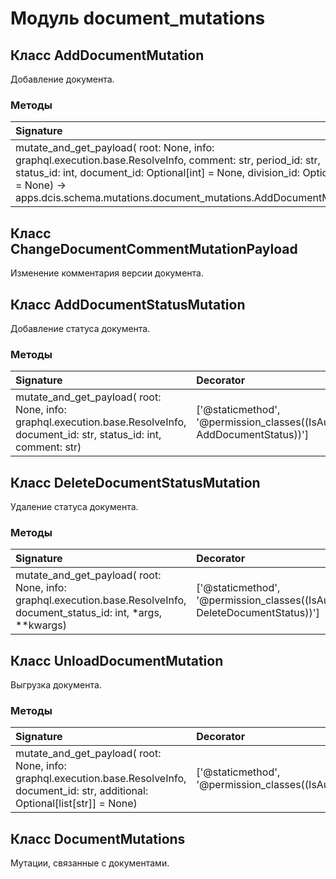 # Модуль document_mutations



## Класс AddDocumentMutation

Добавление документа.

### Методы

| Signature                                                                                                                                                                                                                                                              | Decorator                                                                | Docstring                       |
| :--------------------------------------------------------------------------------------------------------------------------------------------------------------------------------------------------------------------------------------------------------------------- | :----------------------------------------------------------------------- | :------------------------------ |
| mutate_and_get_payload( root: None, info: graphql.execution.base.ResolveInfo, comment: str, period_id: str, status_id: int, document_id: Optional[int] = None, division_id: Optional[int] = None) -> apps.dcis.schema.mutations.document_mutations.AddDocumentMutation | ['@staticmethod', '@permission_classes((IsAuthenticated, AddDocument))'] | Мутация для создания документа. |

## Класс ChangeDocumentCommentMutationPayload

Изменение комментария версии документа.

## Класс AddDocumentStatusMutation

Добавление статуса документа.

### Методы

| Signature                                                                                                                     | Decorator                                                                      | Docstring |
| :---------------------------------------------------------------------------------------------------------------------------- | :----------------------------------------------------------------------------- | :-------- |
| mutate_and_get_payload( root: None, info: graphql.execution.base.ResolveInfo, document_id: str, status_id: int, comment: str) | ['@staticmethod', '@permission_classes((IsAuthenticated, AddDocumentStatus))'] | -         |

## Класс DeleteDocumentStatusMutation

Удаление статуса документа.

### Методы

| Signature                                                                                                               | Decorator                                                                         | Docstring |
| :---------------------------------------------------------------------------------------------------------------------- | :-------------------------------------------------------------------------------- | :-------- |
| mutate_and_get_payload( root: None, info: graphql.execution.base.ResolveInfo, document_status_id: int, *args, **kwargs) | ['@staticmethod', '@permission_classes((IsAuthenticated, DeleteDocumentStatus))'] | -         |

## Класс UnloadDocumentMutation

Выгрузка документа.

### Методы

| Signature                                                                                                                               | Decorator                                                    | Docstring |
| :-------------------------------------------------------------------------------------------------------------------------------------- | :----------------------------------------------------------- | :-------- |
| mutate_and_get_payload( root: None, info: graphql.execution.base.ResolveInfo, document_id: str, additional: Optional[list[str]] = None) | ['@staticmethod', '@permission_classes((IsAuthenticated,))'] | -         |

## Класс DocumentMutations

Мутации, связанные с документами.